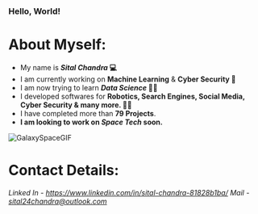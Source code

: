 ### Hello, World!

# About Myself:
- My name is **_Sital Chandra_ 💻**
- I am currently working on **Machine Learning** & **Cyber Security 🤖**
- I am now trying to learn **_Data Science_ 👨‍🔬**
- I developed softwares for **Robotics, Search Engines, Social Media, Cyber Security & many more. 👨‍💻**
- I have completed more than **79 Projects**. 
- **I am looking to work on _Space Tech_ soon.**

![GalaxySpaceGIF](https://user-images.githubusercontent.com/67496871/140615472-d1013824-c7cf-431b-ae88-6f4aba194450.gif)

# Contact Details:
*Linked In - https://www.linkedin.com/in/sital-chandra-81828b1ba/*
*Mail - sital24chandra@outlook.com*
